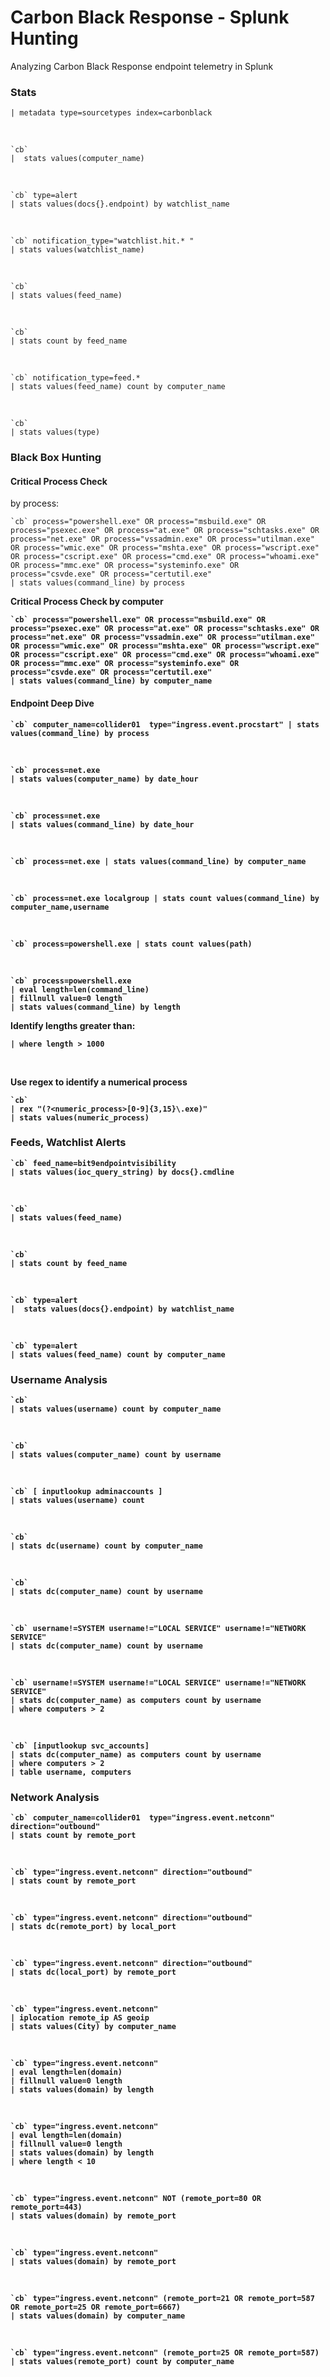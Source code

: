 # Carbon Black Response - Splunk Hunting

Analyzing Carbon Black Response endpoint telemetry in Splunk

### Stats

    | metadata type=sourcetypes index=carbonblack

<br>

    `cb`
    |  stats values(computer_name)

<br>

    `cb` type=alert
    | stats values(docs{}.endpoint) by watchlist_name

<br>

    `cb` notification_type="watchlist.hit.* "
    | stats values(watchlist_name)

<br>

    `cb`
    | stats values(feed_name)

<br>

    `cb`
    | stats count by feed_name

<br>

    `cb` notification_type=feed.*
    | stats values(feed_name) count by computer_name

<br>

    `cb`
    | stats values(type)

### Black Box Hunting

#### Critical Process Check

by process:

    `cb` process="powershell.exe" OR process="msbuild.exe" OR process="psexec.exe" OR process="at.exe" OR process="schtasks.exe" OR process="net.exe" OR process="vssadmin.exe" OR process="utilman.exe" OR process="wmic.exe" OR process="mshta.exe" OR process="wscript.exe" OR process="cscript.exe" OR process="cmd.exe" OR process="whoami.exe" OR process="mmc.exe" OR process="systeminfo.exe" OR process="csvde.exe" OR process="certutil.exe"
    | stats values(command_line) by process

<b>Critical Process Check by computer

    `cb` process="powershell.exe" OR process="msbuild.exe" OR process="psexec.exe" OR process="at.exe" OR process="schtasks.exe" OR process="net.exe" OR process="vssadmin.exe" OR process="utilman.exe" OR process="wmic.exe" OR process="mshta.exe" OR process="wscript.exe" OR process="cscript.exe" OR process="cmd.exe" OR process="whoami.exe" OR process="mmc.exe" OR process="systeminfo.exe" OR process="csvde.exe" OR process="certutil.exe"
    | stats values(command_line) by computer_name

#### Endpoint Deep Dive

    `cb` computer_name=collider01  type="ingress.event.procstart" | stats values(command_line) by process

<br>

    `cb` process=net.exe
    | stats values(computer_name) by date_hour

<br>

    `cb` process=net.exe
    | stats values(command_line) by date_hour

<br>

    `cb` process=net.exe | stats values(command_line) by computer_name

<br>

    `cb` process=net.exe localgroup | stats count values(command_line) by computer_name,username

<br>

    `cb` process=powershell.exe | stats count values(path)

<br>

    `cb` process=powershell.exe
    | eval length=len(command_line)
    | fillnull value=0 length
    | stats values(command_line) by length

Identify lengths greater than:

    | where length > 1000

<br>

Use regex to identify a numerical process

    `cb`
    | rex "(?<numeric_process>[0-9]{3,15}\.exe)"
    | stats values(numeric_process)


### Feeds, Watchlist Alerts

    `cb` feed_name=bit9endpointvisibility
    | stats values(ioc_query_string) by docs{}.cmdline

<br>

    `cb`
    | stats values(feed_name)

<br>

    `cb`
    | stats count by feed_name

<br>

    `cb` type=alert
    |  stats values(docs{}.endpoint) by watchlist_name

<br>

    `cb` type=alert
    | stats values(feed_name) count by computer_name


### Username Analysis

    `cb`
    | stats values(username) count by computer_name

<br>

    `cb`
    | stats values(computer_name) count by username

<br>

    `cb` [ inputlookup adminaccounts ]
    | stats values(username) count

<br>

    `cb`
    | stats dc(username) count by computer_name

<br>

    `cb`
    | stats dc(computer_name) count by username

<br>

    `cb` username!=SYSTEM username!="LOCAL SERVICE" username!="NETWORK SERVICE"
    | stats dc(computer_name) count by username

<br>

    `cb` username!=SYSTEM username!="LOCAL SERVICE" username!="NETWORK SERVICE"
    | stats dc(computer_name) as computers count by username
    | where computers > 2

<br>

    `cb` [inputlookup svc_accounts]
    | stats dc(computer_name) as computers count by username
    | where computers > 2
    | table username, computers

### Network Analysis

    `cb` computer_name=collider01  type="ingress.event.netconn" direction="outbound"
    | stats count by remote_port

<br>

    `cb` type="ingress.event.netconn" direction="outbound"
    | stats count by remote_port

<br>

    `cb` type="ingress.event.netconn" direction="outbound"
    | stats dc(remote_port) by local_port

<br>

    `cb` type="ingress.event.netconn" direction="outbound"
    | stats dc(local_port) by remote_port

<br>

    `cb` type="ingress.event.netconn"
    | iplocation remote_ip AS geoip
    | stats values(City) by computer_name

<br>

    `cb` type="ingress.event.netconn"
    | eval length=len(domain)
    | fillnull value=0 length
    | stats values(domain) by length

<br>

    `cb` type="ingress.event.netconn"
    | eval length=len(domain)
    | fillnull value=0 length
    | stats values(domain) by length
    | where length < 10

<br>

    `cb` type="ingress.event.netconn" NOT (remote_port=80 OR remote_port=443)
    | stats values(domain) by remote_port

<br>

    `cb` type="ingress.event.netconn"
    | stats values(domain) by remote_port

<br>

    `cb` type="ingress.event.netconn" (remote_port=21 OR remote_port=587 OR remote_port=25 OR remote_port=6667)
    | stats values(domain) by computer_name

<br>

    `cb` type="ingress.event.netconn" (remote_port=25 OR remote_port=587)
    | stats values(remote_port) count by computer_name
